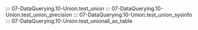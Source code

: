 ::: 07-DataQuerying.10-Union.test_union
::: 07-DataQuerying.10-Union.test_union_precision
::: 07-DataQuerying.10-Union.test_union_sysinfo
::: 07-DataQuerying.10-Union.test_unionall_as_table
